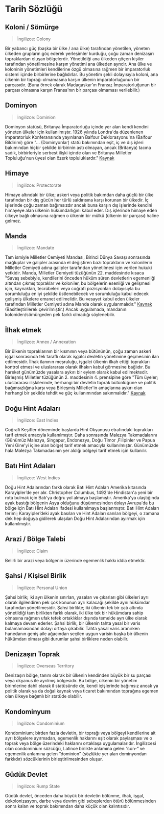 # Tarih Sözlüğü

## Koloni / Sömürge

> İngilizce: Colony

Bir yabancı güç (başka bir ülke / ana ülke) tarafından yönetilen, yöneten ülkeden grupların göç ederek yerleşimler kurduğu, çoğu zaman denizaşırı topraklardan oluşan bölgelerdir. Yönetildiği ana ülkeden göçen kişiler tarafından yönetilmesine karşın yönetimi ana ülkeden ayrıdır. Ana ülke ve koloninin yönetimleri kendilerine özgü olmasına rağmen bir imparatorluk sistemi içinde birbirlerine bağlıdırlar. Bu yönetim şekli dolayısıyla koloni, ana ülkenin bir toprağı olmamasına karşın ülkenin imparatorluğunun bir parçasıdır. (Buna örnek olarak Madagaskar'ın Fransız İmparatorluğunun bir parçası olmasına karşın Fransa'nın bir parçası olmaması verilebilir.)

## Dominyon

> İngilizce: Dominion

Dominyon statüsü, Britanya İmparatorluğu içinde yer alan kendi kendini yöneten ülkeler için kullanılmıştır. 1926 yılında Londra'da düzenlenen İmparatorluk Konferansında yayınlanan Balfour Deklorasyonu'na (Balfour Bildirimi) göre "... (Dominyonlar) statü bakımından eşit, iç ve dış işleri bakımından hiçbir şekilde birbirinin astı olmayan, ancak (Britanya) tacına sadık, birbirleriyle serbest ilişki içinde olan ve Britanya Milletler Topluluğu'nun üyesi olan özerk topluluklardır." [Kaynak](https://www.foundingdocs.gov.au/resources/transcripts/cth11_doc_1926.pdf)

## Himaye

> İngilizce: Protectorate

Himaye altındaki bir ülke; askeri veya politik bakımdan daha güçlü bir ülke tarafından bir dış gücün her türlü saldırısına karşı korunan bir ülkedir. İç işlerinde çoğu zaman bağımsızdır ancak buna karşın dış işlerinde kendini himayeye alan ülkenin hükümdarlığını kabul eder. Dış işlerinde himaye eden ülkeye bağlı olmasına rağmen o ülkenin bir mülkü (ülkenin bir parçası) haline gelmez.

## Manda

> İngilizce: Mandate

Tam ismiyle Milletler Cemiyeti Mandası, Birinci Dünya Savaşı sonrasında mağluplar ve galipler arasında el değiştiren bazı toprakların ve kolonilerin Milletler Cemiyeti adına galipler tarafından yönetilmesi için verilen hukuki yetkidir. Manda, Milletler Cemiyeti tüzüğünün 22. maddesinde kısaca "Savaş sebebiyle, kendilerini önceden hüküm süren devletlerin egemenliği altından çıkmış topraklar ve koloniler, bu bölgelerin esenliği ve gelişmesi için, kaynakları, tecrübeleri veya coğrafi pozisyonları dolayısıyla bu sorumluluğu en iyi şekilde üstlenebilecek ve sorumluluğu kabul edecek gelişmiş ülkelere emanet edilmelidir. Bu vesayet kabul eden ülkeler tarafından Milletler Cemiyeti adına Manda olarak uygulanmalıdır." [Kaynak](https://www.ungeneva.org/en/about/league-of-nations/covenant) (Basitleştirilerek çevirilmiştir.) Ancak uygulamada, mandanın koloniden/sömürgeden pek farklı olmadığı söylenebilir.

## İlhak etmek

> İngilizce: Annex / Annexation

Bir ülkenin topraklarının bir kısmının veya bütününün, çoğu zaman askeri işgal sonrasında tek taraflı olarak işgalci devletin yönetimine geçmesinin ilan edilmesidir. İlhak ilanının meşruluğu, işgalci ülkenin ilkah ettiği toprakları kontrol etmesi ve uluslararası olarak ilhakın kabul görmesine bağlıdır. Bu hareket günümüzde yasalara aykırı bir eylem olarak kabul edilmektedir. Birleşmiş Milletler tüzüğünün 2. maddesinin 4. prensipine göre "Tüm üyeler; uluslararası ilişkilerinde, herhangi bir devletin toprak bütünlüğüne ve politik bağımsızlığına karşı veya Birleşmiş Milletler'in amaçlarına aykırı olan herhangi bir şekilde tehdit ve güç kullanımından sakınmalıdır." [Kaynak](https://www.un.org/en/about-us/un-charter/full-text)

## Doğu Hint Adaları

> İngilizce: East Indies

Coğrafi Keşifler döneminde başlarda Hint Okyanusu etrafındaki toprakları tarif etmek amacıyla kullanılmıştır. Daha sonrasında Malezya Takımadalarını (Günümüz Malezya, Singapur, Endonezya, Doğu Timor ,Filipinler ve Papua Yeni Gine'yi içine alan bölge) tarif etmek amacıyla kullanılmıştır. Günümüzde hala Malezya Takımadasının yer aldığı bölgeyi tarif etmek için kullanılır.

## Batı Hint Adaları

> İngilizce: West Indies

Doğu Hint Adalarından farklı olarak Batı Hint Adaları Amerika kıtasında Karayipler’de yer alır. Christopher Columbus, 1492'de Hindistan'a yeni bir rota bulmak için Batı'ya doğru yol almaya başlamıştır. Amerika'ya ulaştığında ayak bastığı bölgenin Asya olduğunu düşünmesinden dolayı Avrupa'da bu bölge için Batı Hint Adaları ifadesi kullanılmaya başlanmıştır. Batı Hint Adaları terimi; Karayipler’deki ayak basılan ve Hint Adaları sanılan bölgeyi, o zamana dek hep doğuya gidilerek ulaşılan Doğu Hint Adalarından ayırmak için kullanılmıştır.

## Arazi / Bölge Talebi

> İngilizce: Claim

Belirli bir arazi veya bölgenin üzerinde egemenlik hakkı iddia etmektir.

## Şahsi / Kişisel Birlik

> İngilizce: Personal Union

Şahsi birlik; iki ayrı ülkenin sınırları, yasaları ve çıkarları gibi ülkeleri ayrı olarak ilgilendiren pek çok konunun ayrı kalacağı şekilde aynı hükümdar tarafından yönetilmesidir. Şahsi birlikte; iki ülkenin tek bir çatı altında yönetildiği tam birlikten farklı olarak, iki ülke tek bir hükümdara sahip olmasına rağmen ufak tefek ortaklıklar dışında temelde ayrı ülke olarak kalmaya devam ederler. Şahsi birlik, bir ülkenin tahta yasal bir varis bulamamasından dolayı ortaya çıkabilir. Tahta yasal varis aranırken hanedanın geniş aile ağacından seçilen uygun varisin başka bir ülkenin hükümdarı olması gibi durumlar şahsi birliklere neden olabilir.

## Denizaşırı Toprak

> İngilizce: Overseas Territory

Denizaşırı bölge, tanım olarak bir ülkenin kendinden büyük bir su parçası veya okyanus ile ayrılmış bölgesidir. Bu bölge, ülkenin bir yönetim birimlerine dahil olarak il statüsünde de, kendi içişlerinde bağımsız ancak ya politik olarak ya da doğal kaynak veya ticaret bakımından toprağına egemen olan ülkeye bağımlı bir statüde olabilir.

## Kondominyum

> İngilizce: Condominium

Kondominium; birden fazla devletin, bir toprağı veya bölgeyi kendilerine ait ayrı bölgelere ayırmadan, egemenlik haklarını eşit olarak paylaşması ve o toprak veya bölge üzerindeki haklarını ortaklaşa uygulamalarıdır. İngilizcesi olan condominium sözcüğü, Latince birlikte anlamına gelen “con-” ve egemenlik anlamına gelen “dominion” (sözlükte yer alan dominyondan farklıdır) sözcüklerinin birleştirilmesinden oluşur.

## Güdük Devlet

> İngilizce: Rump State

Güdük devlet, önceden daha büyük bir devletin bölünme, ilhak, işgal, dekolonizasyon, darbe veya devrim gibi sebeplerden ötürü bölünmesinden sonra kalan ve toprak bakımından daha küçük olan kalıntısıdır.
